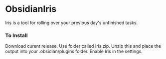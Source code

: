 # ObsidianIris

Iris is a tool for rolling over your previous day's unfinished tasks. 

### To Install

Download curent release. Use folder called Iris.zip. Unzip this and place the output into your .obsidian/plugins folder. Enable Iris in the settings.
